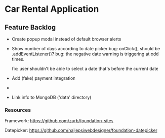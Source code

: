 # Car Rental Application

## Feature Backlog

- Create popup modal instead of default browser alerts

- Show number of days according to date picker
    bug: onClick(), should be .addEventListener()?
    bug: the negative date warning is triggering at odd times.
    
    fix: user shouldn't be able to select a date that's before the current date

- Add (fake) payment integration
- 
- Link info to MongoDB ('data' directory)



### Resources

Framework: https://github.com/zurb/foundation-sites

Datepicker: https://github.com/najlepsiwebdesigner/foundation-datepicker




